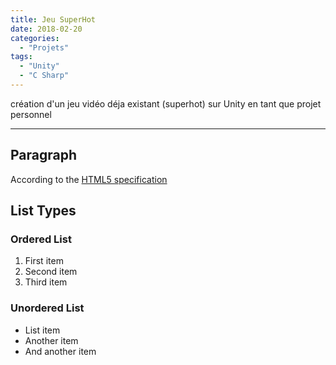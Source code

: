 ```yaml
---
title: Jeu SuperHot
date: 2018-02-20
categories:
  - "Projets"
tags:
  - "Unity"
  - "C Sharp"
---
```


création d'un jeu vidéo déja existant (superhot) sur Unity en tant que projet personnel
<!--more-->
***

## Paragraph

According to the [HTML5 specification](https://www.w3.org/TR/html5/dom.html#elements) 

## List Types

### Ordered List

1. First item
2. Second item
3. Third item

### Unordered List

* List item
* Another item
* And another item
